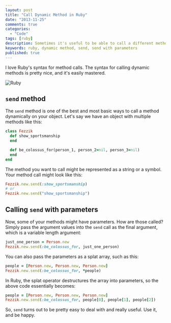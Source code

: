 ```yaml
---
layout: post
title: "Call Dynamic Method in Ruby"
date: "2013-11-25"
comments: true
categories:
  - "Code"
tags: [ruby]
description: Sometimes it's useful to be able to call a different method in your code at runtime depending on a parameter.  Ruby easily does the job.
keywords: ruby, dynamic method, send, send with parameters
published: true
---
```


I love Ruby's syntax for method calls.  The syntax for calling dynamic methods is pretty nice, and it's easily mastered.

![Ruby](http://i.imgur.com/Z7WWtL0.jpg)

<!--more-->

## `send` method

The `send` method is one of the best and most basic ways to call a method dynamically on your object.  Let's say we have an object with multiple methods like this:

```ruby
class Fezzik
  def show_sportsmanship
  end

  def be_colossus_for(person_1, person_2=nil, person_3=nil)
  end
end
```

The method you want to call might be represented as a string or a symbol.  Your method call might look like this:

```ruby
Fezzik.new.send(:show_sportsmanship)
# or
Fezzik.new.send("show_sportsmanship")
```

## Calling `send` with parameters

Now, some of your methods might have parameters.  How are those called?  Simply pass the argument values into the `send` call as the final argument, which is a variable length argument:

```ruby
just_one_person = Person.new
Fezzik.new.send(:be_colossus_for, just_one_person)
```

You can also pass the parameters as a splat array, such as this:

```ruby
people = [Person.new, Person.new, Person.new]
Fezzik.new.send(:be_colossus_for, *people)
```

In Ruby, the splat operator destructures the array into parameters, so the above code essentially becomes:

```ruby
people = [Person.new, Person.new, Person.new]
Fezzik.new.send(:be_colossus_for, people[0], people[1], people[2])
```

So, `send` turns out to be pretty easy to deal with and really useful.  Use it, and be happy.


